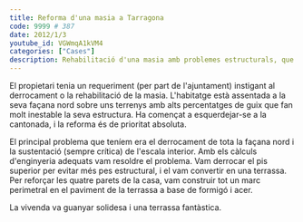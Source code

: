 ```yaml
---
title: Reforma d'una masia a Tarragona
code: 9999 # 387
date: 2012/1/3
youtube_id: VGWmqA1kVM4
categories: ["Cases"]
description: Rehabilitació d'una masia amb problemes estructurals, que va incloure el reforçament de les parets i la transformació del pis superior en una terrassa.
---
```


El propietari tenia un requeriment (per part de l'ajuntament) instigant al derrocament o la rehabilitació de la masia. L'habitatge està assentada a la seva façana nord sobre uns terrenys amb alts percentatges de guix que fan molt inestable la seva estructura. Ha començat a esquerdejar-se a la cantonada, i la reforma és de prioritat absoluta.

El principal problema que teníem era el derrocament de tota la façana nord i la sustentació (sempre crítica) de l'escala interior. Amb els càlculs d'enginyeria adequats vam resoldre el problema. Vam derrocar el pis superior per evitar més pes estructural, i el vam convertir en una terrassa. Per reforçar les quatre parets de la casa, vam construir tot un marc perimetral en el paviment de la terrassa a base de formigó i acer.

La vivenda va guanyar solidesa i una terrassa fantàstica.
